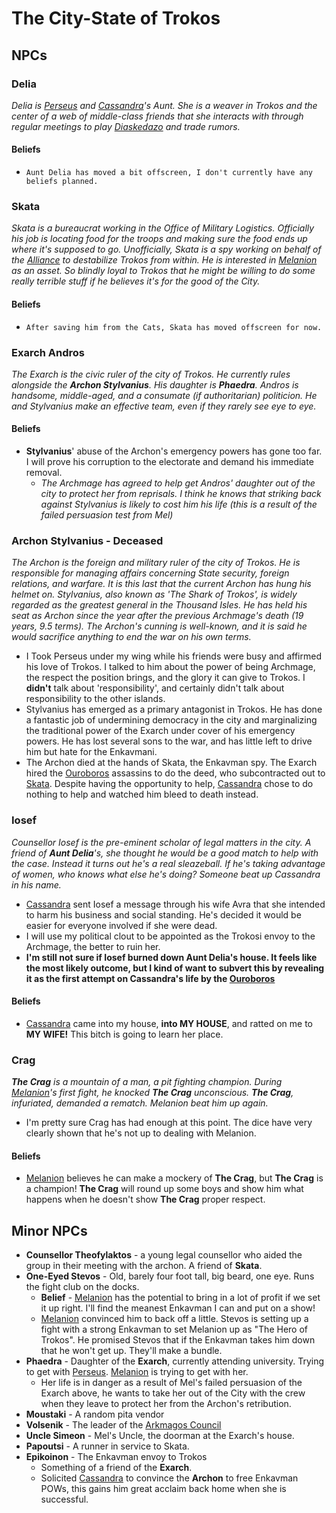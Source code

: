 # The City-State of Trokos
## NPCs
### Delia
*Delia is [Perseus](../Perseus.md) and [Cassandra](../Cassandra.md)'s Aunt.  She is a weaver in Trokos and the center of a web of middle-class friends that she interacts with through regular meetings to play [Diaskedazo](../WorldNotes.md#diaskedazo) and trade rumors.*

#### Beliefs
- `Aunt Delia has moved a bit offscreen, I don't currently have any beliefs planned.`

### Skata
*Skata is a bureaucrat working in the Office of Military Logistics.  Officially his job is locating food for the troops and making sure the food ends up where it's supposed to go.  Unofficially, Skata is a spy working on behalf of the [Alliance](../WorldNotes.md) to destabilize Trokos from within.*
*He is interested in [Melanion](../Melanion.md) as an asset.  So blindly loyal to Trokos that he might be willing to do some really terrible stuff if he believes it's for the good of the City.*

#### Beliefs
- `After saving him from the Cats, Skata has moved offscreen for now.`

### Exarch Andros
*The Exarch is the civic ruler of the city of Trokos.  He currently rules alongside the **Archon Stylvanius**.  His daughter is **Phaedra**.  Andros is handsome, middle-aged, and a consumate (if authoritarian) politicion.  He and Stylvanius make an effective team, even if they rarely see eye to eye.*

#### Beliefs
- **Stylvanius**' abuse of the Archon's emergency powers has gone too far.  I will prove his corruption to the electorate and demand his immediate removal.
	- *The Archmage has agreed to help get Andros' daughter out of the city to protect her from reprisals.  I think he knows that striking back against Stylvanius is likely to cost him his life (this is a result of the failed persuasion test from Mel)*

### Archon Stylvanius - Deceased
*The Archon is the foreign and military ruler of the city of Trokos.  He is responsible for managing affairs concerning State security, foreign relations, and warfare.  It is this last that the current Archon has hung his helmet on.  Stylvanius, also known as 'The Shark of Trokos', is widely regarded as the greatest general in the Thousand Isles.  He has held his seat as Archon since the year after the previous Archmage's death (19 years, 9.5 terms).*
*The Archon's cunning is well-known, and it is said he would sacrifice anything to end the war on his own terms.*

- I Took Perseus under my wing while his friends were busy and affirmed his love of Trokos.  I talked to him about the power of being Archmage, the respect the position brings, and the glory it can give to Trokos.  I **didn't** talk about 'responsibility', and certainly didn't talk about responsibility to the other islands.
- Stylvanius has emerged as a primary antagonist in Trokos.  He has done a fantastic job of undermining democracy in the city and marginalizing the traditional power of the Exarch under cover of his emergency powers.  He has lost several sons to the war, and has little left to drive him but hate for the Enkavmani.
- The Archon died at the hands of Skata, the Enkavman spy.  The Exarch hired the [Ouroboros](Ouroboros.md) assassins to do the deed, who subcontracted out to [Skata](TrokosNPCs.md#Skata).  Despite having the opportunity to help, [Cassandra](../Cassandra.md) chose to do nothing to help and watched him bleed to death instead.

### Iosef
*Counsellor Iosef is the pre-eminent scholar of legal matters in the city.  A friend of **Aunt Delia**'s, she thought he would be a good match to help with the case.  Instead it turns out he's a real sleazeball.  If he's taking advantage of women, who knows what else he's doing?*
*Someone beat up Cassandra in his name.*

- [Cassandra](../Cassandra.md) sent Iosef a message through his wife Avra that she intended to harm his business and social standing.  He's decided it would be easier for everyone involved if she were dead.
- I will use my political clout to be appointed as the Trokosi envoy to the Archmage, the better to ruin her.
- **I'm still not sure if Iosef burned down Aunt Delia's house.   It feels like the most likely outcome, but I kind of want to subvert this by revealing it as the first attempt on Cassandra's life by the [Ouroboros](Ouroboros.md)**

#### Beliefs
- [Cassandra](../Cassandra.md) came into my house, **into MY HOUSE**, and ratted on me to **MY WIFE!**  This bitch is going to learn her place.

### Crag
***The Crag** is a mountain of a man, a pit fighting champion.  During [Melanion](../Melanion.md)'s first fight, he knocked **The Crag** unconscious. **The Crag**, infuriated, demanded a rematch.  Melanion beat him up again.*

- I'm pretty sure Crag has had enough at this point.  The dice have very clearly shown that he's not up to dealing with Melanion.

#### Beliefs
- [Melanion](../Melanion.md) believes he can make a mockery of **The Crag**, but **The Crag** is a champion!  **The Crag** will round up some boys and show him what happens when he doesn't show **The Crag** proper respect.

## Minor NPCs
- **Counsellor Theofylaktos** - a young legal counsellor who aided the group in their meeting with the archon.  A friend of **Skata**.
- **One-Eyed Stevos** - Old, barely four foot tall, big beard, one eye.  Runs the fight club on the docks.
	- **Belief** - [Melanion](../Melanion.md) has the potential to bring in a lot of profit if we set it up right.  I'll find the meanest Enkavman I can and put on a show!
	- [Melanion](../Melanion.md) convinced him to back off a little.  Stevos is setting up a fight with a strong Enkavman to set Melanion up as "The Hero of Trokos".  He promised Stevos that if the Enkavman takes him down that he won't get up.  They'll make a bundle.
- **Phaedra** - Daughter of the **Exarch**, currently attending university.  Trying to get with [Perseus](../Perseus.md).  [Melanion](../Melanion.md) is trying to get with her.
	- Her life is in danger as a result of Mel's failed persuasion of the Exarch above, he wants to take her out of the City with the crew when they leave to protect her from the Archon's retribution.
- **Moustaki** - A random pita vendor
- **Volsenik** - The leader of the [Arkmagos Council](Arkmagos%20Council.md)
- **Uncle Simeon** - Mel's Uncle, the doorman at the Exarch's house.
- **Papoutsi** - A runner in service to Skata.
- **Epikoinon** - The Enkavman envoy to Trokos
	- Something of a friend of the **Exarch**.
	- Solicited [Cassandra](../Cassandra.md) to convince the **Archon** to free Enkavman POWs, this gains him great acclaim back home when she is successful.